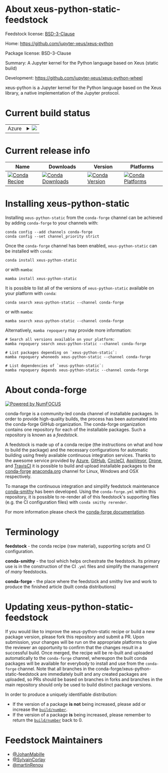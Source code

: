 About xeus-python-static-feedstock
==================================

Feedstock license: [BSD-3-Clause](https://github.com/conda-forge/xeus-python-static-feedstock/blob/main/LICENSE.txt)

Home: https://github.com/jupyter-xeus/xeus-python

Package license: BSD-3-Clause

Summary: A Jupyter kernel for the Python language based on Xeus (static build)

Development: https://github.com/jupyter-xeus/xeus-python-wheel

xeus-python is a Jupyter kernel for the Python language based on the Xeus library, a native implementation of the Jupyter protocol.

Current build status
====================


<table>
    
  <tr>
    <td>Azure</td>
    <td>
      <details>
        <summary>
          <a href="https://dev.azure.com/conda-forge/feedstock-builds/_build/latest?definitionId=12232&branchName=main">
            <img src="https://dev.azure.com/conda-forge/feedstock-builds/_apis/build/status/xeus-python-static-feedstock?branchName=main">
          </a>
        </summary>
        <table>
          <thead><tr><th>Variant</th><th>Status</th></tr></thead>
          <tbody><tr>
              <td>linux_64_python3.10.____cpython</td>
              <td>
                <a href="https://dev.azure.com/conda-forge/feedstock-builds/_build/latest?definitionId=12232&branchName=main">
                  <img src="https://dev.azure.com/conda-forge/feedstock-builds/_apis/build/status/xeus-python-static-feedstock?branchName=main&jobName=linux&configuration=linux%20linux_64_python3.10.____cpython" alt="variant">
                </a>
              </td>
            </tr><tr>
              <td>linux_64_python3.11.____cpython</td>
              <td>
                <a href="https://dev.azure.com/conda-forge/feedstock-builds/_build/latest?definitionId=12232&branchName=main">
                  <img src="https://dev.azure.com/conda-forge/feedstock-builds/_apis/build/status/xeus-python-static-feedstock?branchName=main&jobName=linux&configuration=linux%20linux_64_python3.11.____cpython" alt="variant">
                </a>
              </td>
            </tr><tr>
              <td>linux_64_python3.8.____cpython</td>
              <td>
                <a href="https://dev.azure.com/conda-forge/feedstock-builds/_build/latest?definitionId=12232&branchName=main">
                  <img src="https://dev.azure.com/conda-forge/feedstock-builds/_apis/build/status/xeus-python-static-feedstock?branchName=main&jobName=linux&configuration=linux%20linux_64_python3.8.____cpython" alt="variant">
                </a>
              </td>
            </tr><tr>
              <td>linux_64_python3.9.____cpython</td>
              <td>
                <a href="https://dev.azure.com/conda-forge/feedstock-builds/_build/latest?definitionId=12232&branchName=main">
                  <img src="https://dev.azure.com/conda-forge/feedstock-builds/_apis/build/status/xeus-python-static-feedstock?branchName=main&jobName=linux&configuration=linux%20linux_64_python3.9.____cpython" alt="variant">
                </a>
              </td>
            </tr><tr>
              <td>osx_64_python3.10.____cpython</td>
              <td>
                <a href="https://dev.azure.com/conda-forge/feedstock-builds/_build/latest?definitionId=12232&branchName=main">
                  <img src="https://dev.azure.com/conda-forge/feedstock-builds/_apis/build/status/xeus-python-static-feedstock?branchName=main&jobName=osx&configuration=osx%20osx_64_python3.10.____cpython" alt="variant">
                </a>
              </td>
            </tr><tr>
              <td>osx_64_python3.11.____cpython</td>
              <td>
                <a href="https://dev.azure.com/conda-forge/feedstock-builds/_build/latest?definitionId=12232&branchName=main">
                  <img src="https://dev.azure.com/conda-forge/feedstock-builds/_apis/build/status/xeus-python-static-feedstock?branchName=main&jobName=osx&configuration=osx%20osx_64_python3.11.____cpython" alt="variant">
                </a>
              </td>
            </tr><tr>
              <td>osx_64_python3.8.____cpython</td>
              <td>
                <a href="https://dev.azure.com/conda-forge/feedstock-builds/_build/latest?definitionId=12232&branchName=main">
                  <img src="https://dev.azure.com/conda-forge/feedstock-builds/_apis/build/status/xeus-python-static-feedstock?branchName=main&jobName=osx&configuration=osx%20osx_64_python3.8.____cpython" alt="variant">
                </a>
              </td>
            </tr><tr>
              <td>osx_64_python3.9.____cpython</td>
              <td>
                <a href="https://dev.azure.com/conda-forge/feedstock-builds/_build/latest?definitionId=12232&branchName=main">
                  <img src="https://dev.azure.com/conda-forge/feedstock-builds/_apis/build/status/xeus-python-static-feedstock?branchName=main&jobName=osx&configuration=osx%20osx_64_python3.9.____cpython" alt="variant">
                </a>
              </td>
            </tr><tr>
              <td>win_64_python3.10.____cpython</td>
              <td>
                <a href="https://dev.azure.com/conda-forge/feedstock-builds/_build/latest?definitionId=12232&branchName=main">
                  <img src="https://dev.azure.com/conda-forge/feedstock-builds/_apis/build/status/xeus-python-static-feedstock?branchName=main&jobName=win&configuration=win%20win_64_python3.10.____cpython" alt="variant">
                </a>
              </td>
            </tr><tr>
              <td>win_64_python3.11.____cpython</td>
              <td>
                <a href="https://dev.azure.com/conda-forge/feedstock-builds/_build/latest?definitionId=12232&branchName=main">
                  <img src="https://dev.azure.com/conda-forge/feedstock-builds/_apis/build/status/xeus-python-static-feedstock?branchName=main&jobName=win&configuration=win%20win_64_python3.11.____cpython" alt="variant">
                </a>
              </td>
            </tr><tr>
              <td>win_64_python3.8.____cpython</td>
              <td>
                <a href="https://dev.azure.com/conda-forge/feedstock-builds/_build/latest?definitionId=12232&branchName=main">
                  <img src="https://dev.azure.com/conda-forge/feedstock-builds/_apis/build/status/xeus-python-static-feedstock?branchName=main&jobName=win&configuration=win%20win_64_python3.8.____cpython" alt="variant">
                </a>
              </td>
            </tr><tr>
              <td>win_64_python3.9.____cpython</td>
              <td>
                <a href="https://dev.azure.com/conda-forge/feedstock-builds/_build/latest?definitionId=12232&branchName=main">
                  <img src="https://dev.azure.com/conda-forge/feedstock-builds/_apis/build/status/xeus-python-static-feedstock?branchName=main&jobName=win&configuration=win%20win_64_python3.9.____cpython" alt="variant">
                </a>
              </td>
            </tr>
          </tbody>
        </table>
      </details>
    </td>
  </tr>
</table>

Current release info
====================

| Name | Downloads | Version | Platforms |
| --- | --- | --- | --- |
| [![Conda Recipe](https://img.shields.io/badge/recipe-xeus--python--static-green.svg)](https://anaconda.org/conda-forge/xeus-python-static) | [![Conda Downloads](https://img.shields.io/conda/dn/conda-forge/xeus-python-static.svg)](https://anaconda.org/conda-forge/xeus-python-static) | [![Conda Version](https://img.shields.io/conda/vn/conda-forge/xeus-python-static.svg)](https://anaconda.org/conda-forge/xeus-python-static) | [![Conda Platforms](https://img.shields.io/conda/pn/conda-forge/xeus-python-static.svg)](https://anaconda.org/conda-forge/xeus-python-static) |

Installing xeus-python-static
=============================

Installing `xeus-python-static` from the `conda-forge` channel can be achieved by adding `conda-forge` to your channels with:

```
conda config --add channels conda-forge
conda config --set channel_priority strict
```

Once the `conda-forge` channel has been enabled, `xeus-python-static` can be installed with `conda`:

```
conda install xeus-python-static
```

or with `mamba`:

```
mamba install xeus-python-static
```

It is possible to list all of the versions of `xeus-python-static` available on your platform with `conda`:

```
conda search xeus-python-static --channel conda-forge
```

or with `mamba`:

```
mamba search xeus-python-static --channel conda-forge
```

Alternatively, `mamba repoquery` may provide more information:

```
# Search all versions available on your platform:
mamba repoquery search xeus-python-static --channel conda-forge

# List packages depending on `xeus-python-static`:
mamba repoquery whoneeds xeus-python-static --channel conda-forge

# List dependencies of `xeus-python-static`:
mamba repoquery depends xeus-python-static --channel conda-forge
```


About conda-forge
=================

[![Powered by
NumFOCUS](https://img.shields.io/badge/powered%20by-NumFOCUS-orange.svg?style=flat&colorA=E1523D&colorB=007D8A)](https://numfocus.org)

conda-forge is a community-led conda channel of installable packages.
In order to provide high-quality builds, the process has been automated into the
conda-forge GitHub organization. The conda-forge organization contains one repository
for each of the installable packages. Such a repository is known as a *feedstock*.

A feedstock is made up of a conda recipe (the instructions on what and how to build
the package) and the necessary configurations for automatic building using freely
available continuous integration services. Thanks to the awesome service provided by
[Azure](https://azure.microsoft.com/en-us/services/devops/), [GitHub](https://github.com/),
[CircleCI](https://circleci.com/), [AppVeyor](https://www.appveyor.com/),
[Drone](https://cloud.drone.io/welcome), and [TravisCI](https://travis-ci.com/)
it is possible to build and upload installable packages to the
[conda-forge](https://anaconda.org/conda-forge) [anaconda.org](https://anaconda.org/)
channel for Linux, Windows and OSX respectively.

To manage the continuous integration and simplify feedstock maintenance
[conda-smithy](https://github.com/conda-forge/conda-smithy) has been developed.
Using the ``conda-forge.yml`` within this repository, it is possible to re-render all of
this feedstock's supporting files (e.g. the CI configuration files) with ``conda smithy rerender``.

For more information please check the [conda-forge documentation](https://conda-forge.org/docs/).

Terminology
===========

**feedstock** - the conda recipe (raw material), supporting scripts and CI configuration.

**conda-smithy** - the tool which helps orchestrate the feedstock.
                   Its primary use is in the construction of the CI ``.yml`` files
                   and simplify the management of *many* feedstocks.

**conda-forge** - the place where the feedstock and smithy live and work to
                  produce the finished article (built conda distributions)


Updating xeus-python-static-feedstock
=====================================

If you would like to improve the xeus-python-static recipe or build a new
package version, please fork this repository and submit a PR. Upon submission,
your changes will be run on the appropriate platforms to give the reviewer an
opportunity to confirm that the changes result in a successful build. Once
merged, the recipe will be re-built and uploaded automatically to the
`conda-forge` channel, whereupon the built conda packages will be available for
everybody to install and use from the `conda-forge` channel.
Note that all branches in the conda-forge/xeus-python-static-feedstock are
immediately built and any created packages are uploaded, so PRs should be based
on branches in forks and branches in the main repository should only be used to
build distinct package versions.

In order to produce a uniquely identifiable distribution:
 * If the version of a package **is not** being increased, please add or increase
   the [``build/number``](https://docs.conda.io/projects/conda-build/en/latest/resources/define-metadata.html#build-number-and-string).
 * If the version of a package **is** being increased, please remember to return
   the [``build/number``](https://docs.conda.io/projects/conda-build/en/latest/resources/define-metadata.html#build-number-and-string)
   back to 0.

Feedstock Maintainers
=====================

* [@JohanMabille](https://github.com/JohanMabille/)
* [@SylvainCorlay](https://github.com/SylvainCorlay/)
* [@martinRenou](https://github.com/martinRenou/)

